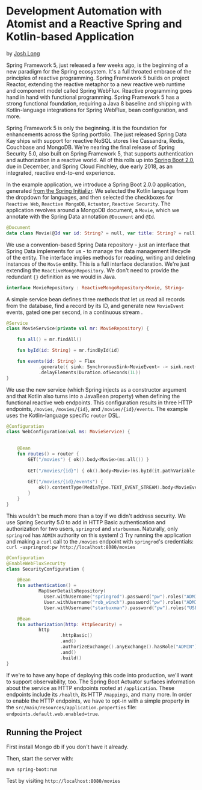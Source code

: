 # Development Automation with Atomist and a Reactive Spring and Kotlin-based Application
       
by [Josh Long](http://twitter.com/starbuxman) 
    
Spring Framework 5, just released a few weeks ago, is the beginning of a new paradigm for the Spring ecosystem. It's a full throated embrace of the principles of reactive programming. Spring Framework 5 builds on project Reactor, extending the reactive metaphor to a new reactive web runtime and component model called Spring WebFlux. Reactive programming goes hand in hand with functional programming. Spring Framework 5 has a strong functional foundation, requiring a Java 8 baseline and shipping with Kotlin-language integrations for Spring WebFlux, bean configuration, and more.

Spring Framework 5 is only the beginning. it is the foundation for enhancements across the Spring portfolio. The just released Spring Data Kay ships with support for reactive NoSQL stores like Cassandra, Redis, Couchbase and MongoDB. We're nearing the final release of Spring Security 5.0, also built on Spring Framework 5, that supports authentication and authorization in a reactive world. All of this rolls up into [Spring Boot 2.0](http://start.spring.io), due in December, and Spring Cloud Finchley, due early 2018, as an integrated, reactive end-to-end experience.

In the example application, we introduce a Spring Boot 2.0.0 application, generated [from the Spring Initializr](http://start.spring.io). We selected the Kotlin language from the dropdown for languages, and then selected the checkboxes for `Reactive Web`, `Reactive MongoDB`, `Actuator`, `Reactive Security`. The application revolves around a MongoDB document, a `Movie`, which we annotate with the Spring Data annotation `@Document` and `@Id`.

```kotlin
@Document
data class Movie(@Id var id: String? = null, var title: String? = null)
```

We use a convention-based  Spring Data repository - just an interface that Spring Data implements for us - to manage the data management lifecycle of the entity. The interface implies methods for reading, writing and deleting instances of the `Movie` entity. This is a full interface declaration. We're just extending the `ReactiveMongoRepository`. We don't need to provide the redundant `{}` definition as we would in Java.

```kotlin
interface MovieRepository : ReactiveMongoRepository<Movie, String>
```

A simple service bean defines three methods that let us read all records from the database, find a record by its ID, and generate new `MovieEvent` events, gated one per second, in a continuous stream .

```kotlin
@Service
class MovieService(private val mr: MovieRepository) {

    fun all() = mr.findAll()

    fun byId(id: String) = mr.findById(id)

    fun events(id: String) = Flux
            .generate({ sink: SynchronousSink<MovieEvent> -> sink.next(MovieEvent(id, Date())) })
            .delayElements(Duration.ofSeconds(1L))
}
```

We    use the new  service (which Spring injects as a constructor argument and that Kotlin also turns into a JavaBean property) when defining the functional reactive web endpoints. This configuration results in three HTTP endpoints, `/movies`, `/movies/{id}`, and `/movies/{id}/events`. The example uses the Kotlin-language specific `router` DSL.

```kotlin
@Configuration
class WebConfiguration(val ms: MovieService) {

   
    @Bean
    fun routes() = router {
        GET("/movies") { ok().body<Movie>(ms.all()) }
        
        GET("/movies/{id}") { ok().body<Movie>(ms.byId(it.pathVariable("id"))) }
        
        GET("/movies/{id}/events") {
            ok().contentType(MediaType.TEXT_EVENT_STREAM).body<MovieEvent>(ms.events(it.pathVariable("id")))
        }
    }
}
```

This wouldn't be much more than a toy if we didn't address security. We use Spring Security 5.0 to add in HTTP Basic authentication and authorization for two users, `springrod` and `starbuxman`. Naturally, only `springrod` has `ADMIN` authority on this system! :) Try running the application and making a `curl` call to the `/movies` endpoint with `springrod`'s credentials: `curl -uspringrod:pw http://localhost:8080/movies`

```kotlin
@Configuration
@EnableWebFluxSecurity
class SecurityConfiguration {

    @Bean
    fun authentication() =
            MapUserDetailsRepository(
              User.withUsername("springrod").password("pw").roles("ADMIN", "USER").build(),
              User.withUsername("rob_winch").password("pw").roles("ADMIN", "USER").build(),
              User.withUsername("starbuxman").password("pw").roles("USER").build())

    @Bean
    fun authorization(http: HttpSecurity) =
            http
                    .httpBasic()
                    .and()
                    .authorizeExchange().anyExchange().hasRole("ADMIN")
                    .and()
                    .build()
}
```

If we're to have any hope of deploying this code into production, we'll want to support observability, too. The Spring Boot Actuator surfaces information about the service as HTTP endpoints rooted at `/application`. These endpoints include its `/health`, its HTTP `/mappings`, and many more. In order to enable the HTTP endpoints, we have to opt-in with a simple property in the `src/main/resources/application.properties` file: `endpoints.default.web.enabled=true`.

## Running the Project

First install Mongo db if you don't have it already.

Then, start the server with:

```
mvn spring-boot:run
```

Test by visiting `http://localhost:8080/movies`
